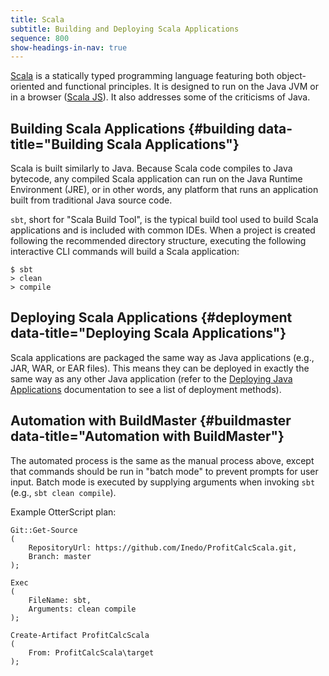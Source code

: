 ```yaml
---
title: Scala
subtitle: Building and Deploying Scala Applications
sequence: 800
show-headings-in-nav: true
---
```


[Scala](https://www.scala-lang.org/) is a statically typed programming language featuring both object-oriented and functional principles. It is designed to run on the Java JVM or in a browser ([Scala JS](https://www.scala-js.org/)). It also addresses some of the criticisms of Java.

## Building Scala Applications {#building data-title="Building Scala Applications"}

Scala is built similarly to Java. Because Scala code compiles to Java bytecode, any compiled Scala application can run on the Java Runtime Environment (JRE), or in other words, any platform that runs an application built from traditional Java source code.

`sbt`, short for "Scala Build Tool", is the typical build tool used to build Scala applications and is included with common IDEs. When a project is created following the recommended directory structure, executing the following interactive CLI commands will build a Scala application:
```
$ sbt 
> clean 
> compile
```

## Deploying Scala Applications {#deployment data-title="Deploying Scala Applications"}

Scala applications are packaged the same way as Java applications (e.g., JAR, WAR, or EAR files). This means they can be deployed in exactly the same way as any other Java application (refer to the [Deploying Java Applications](/docs/buildmaster/platforms/java#deployment) documentation to see a list of deployment methods).

## Automation with BuildMaster {#buildmaster data-title="Automation with BuildMaster"}

The automated process is the same as the manual process above, except that commands should be run in "batch mode" to prevent prompts for user input. Batch mode is executed by supplying arguments when invoking `sbt` (e.g., `sbt clean compile`).

Example OtterScript plan:
```
Git::Get-Source
(
    RepositoryUrl: https://github.com/Inedo/ProfitCalcScala.git,
    Branch: master
);

Exec
(
    FileName: sbt,
    Arguments: clean compile
);

Create-Artifact ProfitCalcScala
(
    From: ProfitCalcScala\target
);
```
